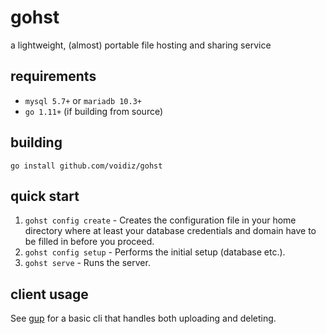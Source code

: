 # gohst
a lightweight, (almost) portable file hosting and sharing service

## requirements
- `mysql 5.7+` or `mariadb 10.3+`
- `go 1.11+` (if building from source)

## building
```go install github.com/voidiz/gohst```

## quick start
1. `gohst config create` - Creates the configuration file in your home directory
where at least your database credentials and domain have to be filled in before
you proceed.
1. `gohst config setup` - Performs the initial setup (database etc.).
1. `gohst serve` - Runs the server.

## client usage
See [gup](https://github.com/voidiz/gup) for a basic cli that handles both uploading
and deleting.